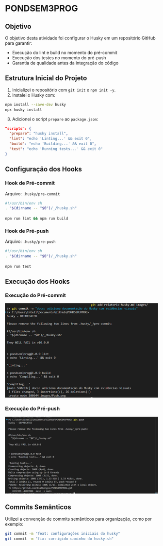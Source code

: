 # PONDSEM3PROG

## Objetivo

O objetivo desta atividade foi configurar o Husky em um repositório GitHub para garantir:

- Execução do lint e build no momento do pré-commit
- Execução dos testes no momento do pré-push
- Garantia de qualidade antes da integração do código

## Estrutura Inicial do Projeto

1. Inicializei o repositório com `git init` e `npm init -y`.
2. Instalei o Husky com:

```bash
npm install --save-dev husky
npx husky install
````

3. Adicionei o script `prepare` ao `package.json`:

```json
"scripts": {
  "prepare": "husky install",
  "lint": "echo 'Linting...' && exit 0",
  "build": "echo 'Building...' && exit 0",
  "test": "echo 'Running tests...' && exit 0"
}
```

## Configuração dos Hooks

### Hook de Pré-commit

Arquivo: `.husky/pre-commit`

```sh
#!/usr/bin/env sh
. "$(dirname -- "$0")/_/husky.sh"

npm run lint && npm run build
```

### Hook de Pré-push

Arquivo: `.husky/pre-push`

```sh
#!/usr/bin/env sh
. "$(dirname -- "$0")/_/husky.sh"

npm run test
```

## Execução dos Hooks

### Execução do Pré-commit

![Npm run lint sendo executado](/images/Commit.png)


### Execução do Pré-push

![Npm run testes sendo executado](/images/Push.png)


## Commits Semânticos

Utilizei a convenção de commits semânticos para organização, como por exemplo:

```bash
git commit -m "feat: configurações iniciais do husky"
git commit -m "fix: corrigido caminho do husky.sh"
```
